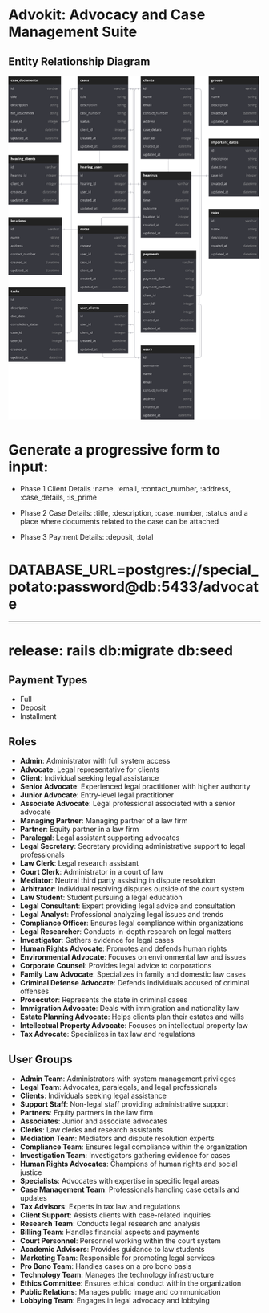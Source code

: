 # Advokit: Advocacy and Case Management Suite

## Entity Relationship Diagram

![ERD Diagram](./erd.svg)

# Generate a progressive form to input: 
- Phase 1 Client Details :name. :email, :contact_number, :address, :case_details, :is_prime

- Phase 2 Case Details: :title, :description, :case_number, :status and a place where documents related to the case can be attached

- Phase 3 Payment Details: :deposit, :total

# DATABASE_URL=postgres://special_potato:password@db:5433/advocate

*****

# release: rails db:migrate db:seed

## Payment Types
- Full
- Deposit
- Installment

## Roles

- **Admin**: Administrator with full system access
- **Advocate**: Legal representative for clients
- **Client**: Individual seeking legal assistance
- **Senior Advocate**: Experienced legal practitioner with higher authority
- **Junior Advocate**: Entry-level legal practitioner
- **Associate Advocate**: Legal professional associated with a senior advocate
- **Managing Partner**: Managing partner of a law firm
- **Partner**: Equity partner in a law firm
- **Paralegal**: Legal assistant supporting advocates
- **Legal Secretary**: Secretary providing administrative support to legal professionals
- **Law Clerk**: Legal research assistant
- **Court Clerk**: Administrator in a court of law
- **Mediator**: Neutral third party assisting in dispute resolution
- **Arbitrator**: Individual resolving disputes outside of the court system
- **Law Student**: Student pursuing a legal education
- **Legal Consultant**: Expert providing legal advice and consultation
- **Legal Analyst**: Professional analyzing legal issues and trends
- **Compliance Officer**: Ensures legal compliance within organizations
- **Legal Researcher**: Conducts in-depth research on legal matters
- **Investigator**: Gathers evidence for legal cases
- **Human Rights Advocate**: Promotes and defends human rights
- **Environmental Advocate**: Focuses on environmental law and issues
- **Corporate Counsel**: Provides legal advice to corporations
- **Family Law Advocate**: Specializes in family and domestic law cases
- **Criminal Defense Advocate**: Defends individuals accused of criminal offenses
- **Prosecutor**: Represents the state in criminal cases
- **Immigration Advocate**: Deals with immigration and nationality law
- **Estate Planning Advocate**: Helps clients plan their estates and wills
- **Intellectual Property Advocate**: Focuses on intellectual property law
- **Tax Advocate**: Specializes in tax law and regulations


## User Groups

- **Admin Team**: Administrators with system management privileges
- **Legal Team**: Advocates, paralegals, and legal professionals
- **Clients**: Individuals seeking legal assistance
- **Support Staff**: Non-legal staff providing administrative support
- **Partners**: Equity partners in the law firm
- **Associates**: Junior and associate advocates
- **Clerks**: Law clerks and research assistants
- **Mediation Team**: Mediators and dispute resolution experts
- **Compliance Team**: Ensures legal compliance within the organization
- **Investigation Team**: Investigators gathering evidence for cases
- **Human Rights Advocates**: Champions of human rights and social justice
- **Specialists**: Advocates with expertise in specific legal areas
- **Case Management Team**: Professionals handling case details and updates
- **Tax Advisors**: Experts in tax law and regulations
- **Client Support**: Assists clients with case-related inquiries
- **Research Team**: Conducts legal research and analysis
- **Billing Team**: Handles financial aspects and payments
- **Court Personnel**: Personnel working within the court system
- **Academic Advisors**: Provides guidance to law students
- **Marketing Team**: Responsible for promoting legal services
- **Pro Bono Team**: Handles cases on a pro bono basis
- **Technology Team**: Manages the technology infrastructure
- **Ethics Committee**: Ensures ethical conduct within the organization
- **Public Relations**: Manages public image and communication
- **Lobbying Team**: Engages in legal advocacy and lobbying